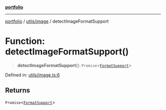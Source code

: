 [**portfolio**](../../../README.md)

***

[portfolio](../../../modules.md) / [utils/image](../README.md) / detectImageFormatSupport

# Function: detectImageFormatSupport()

> **detectImageFormatSupport**(): `Promise`\<[`FormatSupport`](../interfaces/FormatSupport.md)\>

Defined in: [utils/image.ts:6](https://github.com/tnorlund/Portfolio/blob/66e0b749b6ce1eda08da76d279914f09333252c9/portfolio/utils/image.ts#L6)

## Returns

`Promise`\<[`FormatSupport`](../interfaces/FormatSupport.md)\>
